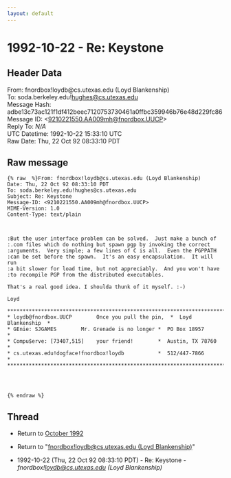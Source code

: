 ```yaml
---
layout: default
---
```


# 1992-10-22 - Re: Keystone

## Header Data

From: fnordbox!loydb<span>@</span>cs.utexas.edu (Loyd Blankenship)<br>
To: soda.berkeley.edu!hughes@cs.utexas.edu<br>
Message Hash: adbe13c73ac121f1df412beec7120753730461a0ffbc359946b76e48d229fc86<br>
Message ID: \<9210221550.AA009mh@fnordbox.UUCP\><br>
Reply To: _N/A_<br>
UTC Datetime: 1992-10-22 15:33:10 UTC<br>
Raw Date: Thu, 22 Oct 92 08:33:10 PDT<br>

## Raw message

```
{% raw  %}From: fnordbox!loydb@cs.utexas.edu (Loyd Blankenship)
Date: Thu, 22 Oct 92 08:33:10 PDT
To: soda.berkeley.edu!hughes@cs.utexas.edu
Subject: Re: Keystone
Message-ID: <9210221550.AA009mh@fnordbox.UUCP>
MIME-Version: 1.0
Content-Type: text/plain



:But the user interface problem can be solved.	Just make a bunch of
:.com files which do nothing but spawn pgp by invoking the correct
:arguments.  Very simple; a few lines of C is all.  Even the PGPPATH
:can be set before the spawn.  It's an easy encapsulation.  It will run
:a bit slower for load time, but not appreciably.  And you won't have
:to recompile PGP from the distributed executables.

That's a real good idea. I shoulda thunk of it myself. :-)

Loyd

***************************************************************************
* loydb@fnordbox.UUCP	     Once you pull the pin,  *	Loyd Blankenship  *
* GEnie: SJGAMES	    Mr. Grenade is no longer *	PO Box 18957	  *
* Compu$erve: [73407,515]	 your friend!	     *	Austin, TX 78760  *
* cs.utexas.edu!dogface!fnordbox!loydb		     *	512/447-7866	  *
***************************************************************************




{% endraw %}
```

## Thread

+ Return to [October 1992](/archive/1992/10)

+ Return to "[fnordbox!loydb<span>@</span>cs.utexas.edu (Loyd Blankenship)](/author/fnordboxloydb_at_cs_utexas_edu_loyd_blankenship_)"

+ 1992-10-22 (Thu, 22 Oct 92 08:33:10 PDT) - Re: Keystone - _fnordbox!loydb@cs.utexas.edu (Loyd Blankenship)_

